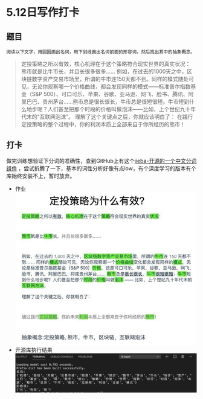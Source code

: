 # 5.12日写作打卡

## 题目
    阅读以下文字，用圆圈画出名词，用下划线画出名词前面的形容词，然后找出其中的抽象概念。


> 定投策略之所以有效，核心机理在于这个策略符合现实世界的真实状况：
 熊市就是比牛市长，并且长很多很多……
 例如，在过去的1000天之中，区块链数字资产交易市场里，所谓的牛市连150天都不到。同样的模式随处可见，无论你观察哪一个价格曲线，都会发现同样的模式——标准普尔指数基金（S&P 500）、可口可乐、苹果、谷歌、亚马逊、网飞、脸书、腾讯、阿里巴巴、贵州茅台……熊市总是很长很长，牛市总是很短很短。牛市短到什么地步呢？人们甚至把那个时段的价格叫做泡沫——比如，上个世纪九十年代末的“互联网泡沫”。
 理解了这个关键点之后，你就应该明白了：
 在践行定投策略的整个过程中，你的利润本质上全部来自于你所经历的熊市！

## 打卡
做完训练想验证下分词的准确性，查到GitHub上有这个[jieba-开源的一个中文分词组件](https://github.com/fxsjy/jieba) ，尝试折腾了一下，基本的词性分析好像有点low，有个深度学习的版本有个库始终安装不上，暂时放弃。
* 作业
![](../image/3.jpg) 
* 开源库执行结果
![](../image/4.jpg)
